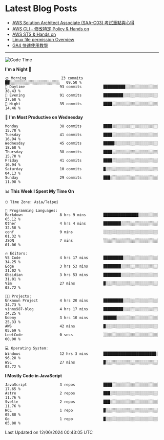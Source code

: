 # Latest Blog Posts
<!-- BLOG-POST-LIST:START -->
- [AWS Solution Architect Associate &lpar;SAA-C03&rpar; 考試重點與心得](https://blog.vinny987.xyz/blog/2024/key-points-and-insights-on-the-aws-solution-architect-associate-saa-c03-exam/)
- [AWS CLI - 修改特定 Policy &amp; Hands on](https://blog.vinny987.xyz/blog/2024/aws-cli-modify-a-specific-policy-hands-on/)
- [AWS STS &amp; Hands on](https://blog.vinny987.xyz/blog/2024/aws-sts-hands-on/)
- [Linux file permission Overview](https://blog.vinny987.xyz/blog/2024/linux-file-permission-overview/)
- [GA4 快速使用教學](https://blog.vinny987.xyz/blog/2024/quick-guide-to-using-ga4/)
<!-- BLOG-POST-LIST:END -->

---

<!--START_SECTION:waka-->
![Code Time](http://img.shields.io/badge/Code%20Time-214%20hrs%2047%20mins-blue)

**I'm a Night 🦉** 

```text
🌞 Morning                23 commits          ██░░░░░░░░░░░░░░░░░░░░░░░   09.50 % 
🌆 Daytime                93 commits          ██████████░░░░░░░░░░░░░░░   38.43 % 
🌃 Evening                91 commits          █████████░░░░░░░░░░░░░░░░   37.60 % 
🌙 Night                  35 commits          ████░░░░░░░░░░░░░░░░░░░░░   14.46 % 
```
📅 **I'm Most Productive on Wednesday** 

```text
Monday                   38 commits          ████░░░░░░░░░░░░░░░░░░░░░   15.70 % 
Tuesday                  41 commits          ████░░░░░░░░░░░░░░░░░░░░░   16.94 % 
Wednesday                45 commits          █████░░░░░░░░░░░░░░░░░░░░   18.60 % 
Thursday                 38 commits          ████░░░░░░░░░░░░░░░░░░░░░   15.70 % 
Friday                   41 commits          ████░░░░░░░░░░░░░░░░░░░░░   16.94 % 
Saturday                 10 commits          █░░░░░░░░░░░░░░░░░░░░░░░░   04.13 % 
Sunday                   29 commits          ███░░░░░░░░░░░░░░░░░░░░░░   11.98 % 
```


📊 **This Week I Spent My Time On** 

```text
🕑︎ Time Zone: Asia/Taipei

💬 Programming Languages: 
Markdown                 8 hrs 9 mins        ████████████████░░░░░░░░░   65.12 % 
Other                    4 hrs 4 mins        ████████░░░░░░░░░░░░░░░░░   32.50 % 
conf                     9 mins              ░░░░░░░░░░░░░░░░░░░░░░░░░   01.32 % 
JSON                     7 mins              ░░░░░░░░░░░░░░░░░░░░░░░░░   01.06 % 

🔥 Editors: 
VS Code                  4 hrs 17 mins       █████████░░░░░░░░░░░░░░░░   34.25 % 
Edge                     3 hrs 53 mins       ████████░░░░░░░░░░░░░░░░░   31.02 % 
Obsidian                 3 hrs 53 mins       ████████░░░░░░░░░░░░░░░░░   31.01 % 
Vim                      27 mins             █░░░░░░░░░░░░░░░░░░░░░░░░   03.72 % 

🐱‍💻 Projects: 
Unknown Project          4 hrs 20 mins       █████████░░░░░░░░░░░░░░░░   34.73 % 
vinny987-blog            4 hrs 17 mins       █████████░░░░░░░░░░░░░░░░   34.25 % 
Udemy                    3 hrs 10 mins       ██████░░░░░░░░░░░░░░░░░░░   25.33 % 
AWS                      42 mins             █░░░░░░░░░░░░░░░░░░░░░░░░   05.69 % 
LeetCode                 0 secs              ░░░░░░░░░░░░░░░░░░░░░░░░░   00.00 % 

💻 Operating System: 
Windows                  12 hrs 3 mins       ████████████████████████░   96.28 % 
WSL                      27 mins             █░░░░░░░░░░░░░░░░░░░░░░░░   03.72 % 
```

**I Mostly Code in JavaScript** 

```text
JavaScript               3 repos             ████░░░░░░░░░░░░░░░░░░░░░   17.65 % 
Astro                    2 repos             ███░░░░░░░░░░░░░░░░░░░░░░   11.76 % 
Svelte                   2 repos             ███░░░░░░░░░░░░░░░░░░░░░░   11.76 % 
HCL                      1 repo              █░░░░░░░░░░░░░░░░░░░░░░░░   05.88 % 
Go                       1 repo              █░░░░░░░░░░░░░░░░░░░░░░░░   05.88 % 
```




 Last Updated on 12/06/2024 00:43:05 UTC
<!--END_SECTION:waka-->

<!--
**vincent97277/vincent97277** is a ✨ _special_ ✨ repository because its `README.md` (this file) appears on your GitHub profile.

Here are some ideas to get you started:

- 🔭 I’m currently working on ...
- 🌱 I’m currently learning ...
- 👯 I’m looking to collaborate on ...
- 🤔 I’m looking for help with ...
- 💬 Ask me about ...
- 📫 How to reach me: ...
- 😄 Pronouns: ...
- ⚡ Fun fact: ...
-->
